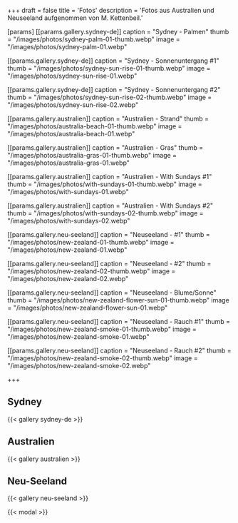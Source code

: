 +++
draft = false
title = 'Fotos'
description = 'Fotos aus Australien und Neuseeland aufgenommen von M. Kettenbeil.'

[params]
[[params.gallery.sydney-de]]
caption = "Sydney - Palmen"
thumb = "/images/photos/sydney-palm-01-thumb.webp"
image = "/images/photos/sydney-palm-01.webp"

[[params.gallery.sydney-de]]
caption = "Sydney - Sonnenuntergang #1"
thumb = "/images/photos/sydney-sun-rise-01-thumb.webp"
image = "/images/photos/sydney-sun-rise-01.webp"

[[params.gallery.sydney-de]]
caption = "Sydney - Sonnenuntergang #2"
thumb = "/images/photos/sydney-sun-rise-02-thumb.webp"
image = "/images/photos/sydney-sun-rise-02.webp"



[[params.gallery.australien]]
caption = "Australien - Strand"
thumb = "/images/photos/australia-beach-01-thumb.webp"
image = "/images/photos/australia-beach-01.webp"

[[params.gallery.australien]]
caption = "Australien - Gras"
thumb = "/images/photos/australia-gras-01-thumb.webp"
image = "/images/photos/australia-gras-01.webp"

[[params.gallery.australien]]
caption = "Australien - With Sundays #1"
thumb = "/images/photos/with-sundays-01-thumb.webp"
image = "/images/photos/with-sundays-01.webp"

[[params.gallery.australien]]
caption = "Australien - With Sundays #2"
thumb = "/images/photos/with-sundays-02-thumb.webp"
image = "/images/photos/with-sundays-02.webp"



[[params.gallery.neu-seeland]]
caption = "Neuseeland - #1"
thumb = "/images/photos/new-zealand-01-thumb.webp"
image = "/images/photos/new-zealand-01.webp"

[[params.gallery.neu-seeland]]
caption = "Neuseeland - #2"
thumb = "/images/photos/new-zealand-02-thumb.webp"
image = "/images/photos/new-zealand-02.webp"

[[params.gallery.neu-seeland]]
caption = "Neuseeland - Blume/Sonne"
thumb = "/images/photos/new-zealand-flower-sun-01-thumb.webp"
image = "/images/photos/new-zealand-flower-sun-01.webp"

[[params.gallery.neu-seeland]]
caption = "Neuseeland - Rauch #1"
thumb = "/images/photos/new-zealand-smoke-01-thumb.webp"
image = "/images/photos/new-zealand-smoke-01.webp"

[[params.gallery.neu-seeland]]
caption = "Neuseeland - Rauch #2"
thumb = "/images/photos/new-zealand-smoke-02-thumb.webp"
image = "/images/photos/new-zealand-smoke-02.webp"

+++


## Sydney
{{< gallery sydney-de >}}

## Australien
{{< gallery australien >}}

## Neu-Seeland
{{< gallery neu-seeland >}}

{{< modal >}}